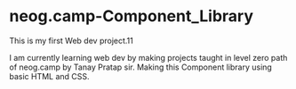 # neog.camp-Component_Library
This is my first Web dev project.11

I am currently learning web dev by making projects taught in level zero path of neog.camp by Tanay Pratap sir.
Making this Component library using basic HTML and CSS.
